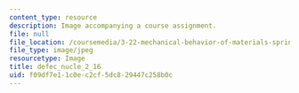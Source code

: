 ```yaml
---
content_type: resource
description: Image accompanying a course assignment.
file: null
file_location: /coursemedia/3-22-mechanical-behavior-of-materials-spring-2008/f09df7e11c0ec2cf5dc829447c258b0c_defec_nucle_2_16.jpg
file_type: image/jpeg
resourcetype: Image
title: defec_nucle_2_16
uid: f09df7e1-1c0e-c2cf-5dc8-29447c258b0c
---
```

